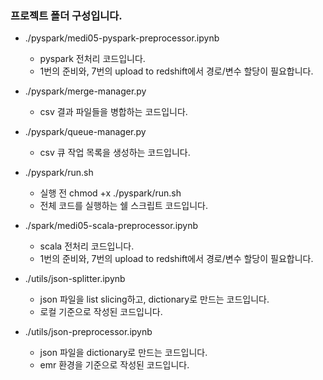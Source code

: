 ### 프로젝트 폴더 구성입니다.

- ./pyspark/medi05-pyspark-preprocessor.ipynb
    - pyspark 전처리 코드입니다. 
    - 1번의 준비와, 7번의 upload to redshift에서 경로/변수 할당이 필요합니다.

- ./pyspark/merge-manager.py
    - csv 결과 파일들을 병합하는 코드입니다.

- ./pyspark/queue-manager.py
    - csv 큐 작업 목록을 생성하는 코드입니다.

- ./pyspark/run.sh
    - 실행 전 chmod +x ./pyspark/run.sh
    - 전체 코드를 실행하는 쉘 스크립트 코드입니다.

- ./spark/medi05-scala-preprocessor.ipynb
    - scala 전처리 코드입니다. 
    - 1번의 준비와, 7번의 upload to redshift에서 경로/변수 할당이 필요합니다.

- ./utils/json-splitter.ipynb
    - json 파일을 list slicing하고, dictionary로 만드는 코드입니다.
    - 로컬 기준으로 작성된 코드입니다.

- ./utils/json-preprocessor.ipynb
    - json 파일을 dictionary로 만드는 코드입니다.
    - emr 환경을 기준으로 작성된 코드입니다.